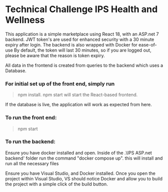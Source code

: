 # Technical Challenge IPS Health and Wellness

This application is a simple marketplace using React 18, with an ASP.net 7 backend.
JWT token's are used for enhanced security with a 30 minute expiry after login.
The backend is also wrapped with Docker for ease-of-use
By default, the token will last 30 minutes, so if you are logged out, please be aware that the reason is token expiry.

All data in the frontend is created from queries to the backend which uses a Database.

### For initial set up of the front end, simply run
>npm install.
npm start will start the React-based frontend.

If the database is live, the application will work as expected from here.

### To run the front end:
> npm start

### To run the backend:

Ensure you have docker installed and open.
Inside of the .\IPS ASP.net backend\' folder run the command "docker compose up". this will install and run all the necessary files

Ensure you have Visual Studio, and Docker installed.
Once you open the project within Visual Studio, VS should notice Docker and allow you to build the project with a simple click of the build button.